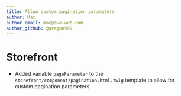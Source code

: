 ```yaml
---
title: Allow custom pagination parameters
author: Max
author_email: max@swk-web.com
author_github: @aragon999
---
```

# Storefront
* Added variable `pageParameter` to the `storefront/component/pagination.html.twig` template to allow for custom pagination parameters
